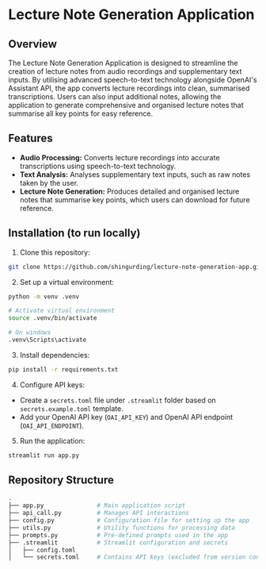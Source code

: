 # Lecture Note Generation Application

## Overview

The Lecture Note Generation Application is designed to streamline the creation of lecture notes from audio recordings and supplementary text inputs. By utilising advanced speech-to-text technology alongside OpenAI's Assistant API, the app converts lecture recordings into clean, summarised transcriptions. Users can also input additional notes, allowing the application to generate comprehensive and organised lecture notes that summarise all key points for easy reference.

## Features

- **Audio Processing:** Converts lecture recordings into accurate transcriptions using speech-to-text technology.
- **Text Analysis:** Analyses supplementary text inputs, such as raw notes taken by the user.
- **Lecture Note Generation:** Produces detailed and organised lecture notes that summarise key points, which users can download for future reference.

## Installation (to run locally)

1. Clone this repository:
```bash
git clone https://github.com/shingurding/lecture-note-generation-app.git
```

2. Set up a virtual environment:
```bash
python -m venv .venv

# Activate virtual environment
source .venv/bin/activate

# On windows
.venv\Scripts\activate
```

3. Install dependencies:
```bash
pip install -r requirements.txt
```

4. Configure API keys:
- Create a `secrets.toml` file under `.streamlit` folder based on `secrets.example.toml` template.
- Add your OpenAI API key (`OAI_API_KEY`) and OpenAI API endpoint (`OAI_API_ENDPOINT`).

5. Run the application:
```bash
streamlit run app.py
```

## Repository Structure
```graphql
.
├── app.py               # Main application script
├── api_call.py          # Manages API interactions
├── config.py            # Configuration file for setting up the app
├── utils.py             # Utility functions for processing data
├── prompts.py           # Pre-defined prompts used in the app
├── .streamlit           # Streamlit configuration and secrets
│   ├── config.toml
│   └── secrets.toml     # Contains API keys (excluded from version control)
```